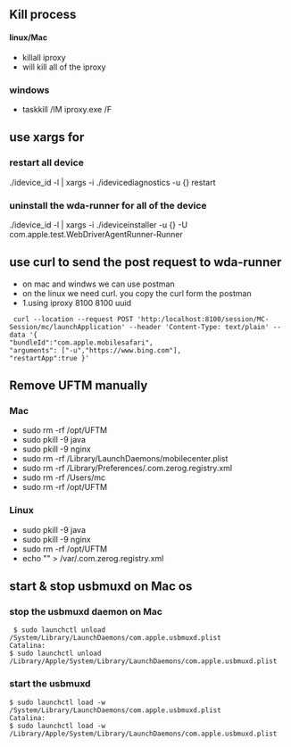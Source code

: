 ## Kill process
#### linux/Mac 
* killall iproxy
* will kill all of the iproxy 

### windows
* taskkill /IM iproxy.exe /F

## use xargs for 
### restart all device
./idevice_id -l | xargs -i ./idevicediagnostics -u {} restart 

### uninstall the wda-runner for all of the device
./idevice_id -l | xargs  -i ./ideviceinstaller -u {} -U com.apple.test.WebDriverAgentRunner-Runner

## use curl to send the post request to wda-runner
* on mac and windws we can use postman
* on the linux we need curl. you copy the curl form the postman
* 1.using iproxy 8100 8100 uuid
```
 curl --location --request POST 'http:/localhost:8100/session/MC-Session/mc/launchApplication' --header 'Content-Type: text/plain' --data '{
"bundleId":"com.apple.mobilesafari",
"arguments": ["-u","https://www.bing.com"],
"restartApp":true }'
```

## Remove UFTM manually
### Mac
* sudo rm -rf /opt/UFTM
* sudo pkill -9 java
* sudo pkill -9 nginx
* sudo rm -rf /Library/LaunchDaemons/mobilecenter.plist
* sudo rm -rf /Library/Preferences/.com.zerog.registry.xml
* sudo rm -rf /Users/mc
* sudo rm -rf /opt/UFTM

### Linux
* sudo pkill -9 java
* sudo pkill -9 nginx
* sudo rm -rf /opt/UFTM
* echo "" > /var/.com.zerog.registry.xml

## start & stop usbmuxd on Mac os
### stop the usbmuxd daemon on Mac
```
 $ sudo launchctl unload /System/Library/LaunchDaemons/com.apple.usbmuxd.plist
Catalina:
$ sudo launchctl unload /Library/Apple/System/Library/LaunchDaemons/com.apple.usbmuxd.plist
```
### start the usbmuxd 
```
$ sudo launchctl load -w /System/Library/LaunchDaemons/com.apple.usbmuxd.plist
Catalina:
$ sudo launchctl load -w /Library/Apple/System/Library/LaunchDaemons/com.apple.usbmuxd.plist
```

